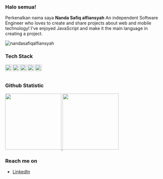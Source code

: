 
### Halo semua! 
Perkenalkan nama saya **Nanda Safiq alfiansyah** An independent Software Engineer who loves to create and share projects about web and mobile technology! I've enjoyed JavaScript and make it the main language in creating a project.
<p> <img src="https://komarev.com/ghpvc/?username=nandasafiqalfiansyah&label=Profile%20views&color=0e75b6&style=flat" alt="nandasafiqalfiansyah" /> </p>

### Tech Stack
  <a href="#"><img align="left" alt="JavaScript" title="JavaScript" width="21px" src="https://upload.wikimedia.org/wikipedia/commons/9/99/Unofficial_JavaScript_logo_2.svg" /></a>
  <a href="https://nodejs.org/"><img align="left" alt="NodeJS" title="NodeJS" width="21px" src="https://seeklogo.com/images/N/nodejs-logo-FBE122E377-seeklogo.com.png" /></a>
  <a href="https://reactjs.org/"><img align="left" alt="React" title="React" width="21px" src="https://cdn.worldvectorlogo.com/logos/react-2.svg" /></a>
  <a href="https://hapi.dev/"><img align="left" alt="Hapi" title="Hapi (NodeJS HTTP Framework)" width="21px" src="https://avatars.githubusercontent.com/u/3774533?s=200&v=4" /></a>
  <a href="https://nextjs.org/"><img align="left" alt="Next" title="Next (React SSR Framework)" width="21px" src="https://iconape.com/wp-content/files/gm/82643/svg/next-js.svg" /></a>
<br>
<br>
### Github Statistic
<p align="left">
<a href="https://github.com/nandasafiqalfiansyah">
  <img height="180em" src="https://github-readme-stats-eight-theta.vercel.app/api?username=nandasafiqalfiansyah&show_icons=true&theme=algolia&include_all_commits=true&count_private=true"/>
  <img height="180em" src="https://github-readme-stats-eight-theta.vercel.app/api/top-langs/?username=nandasafiqalfiansyah&layout=compact&langs_count=8&theme=algolia"/>
</a>
</p>

### Reach me on
- <a href="https://www.linkedin.com/in/nanda-safiq-alfiansyah-0a758425b/">LinkedIn</a>
